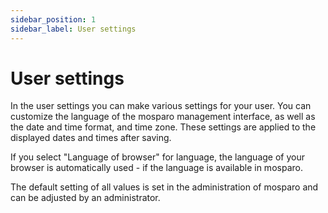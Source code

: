```yaml
---
sidebar_position: 1
sidebar_label: User settings
---
```


# User settings

In the user settings you can make various settings for your user. You can customize the language of the mosparo management interface, as well as the date  and time format, and time zone. These settings are applied to the displayed dates and times after saving.

If you select "Language of browser" for language, the language of your browser is automatically used - if the language is available in mosparo.

The default setting of all values is set in the administration of mosparo and can be adjusted by an administrator.
